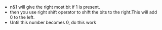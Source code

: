 * n&1 will give the right most bit if 1 is present.
* then you use right shift operator to shift the bits to the right.This will add 0 to the left.
* Until this number becomes 0, do this work